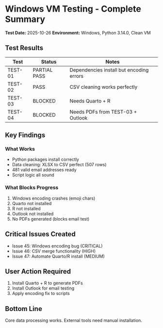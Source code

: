 # Windows VM Testing - Complete Summary

**Test Date:** 2025-10-26
**Environment:** Windows, Python 3.14.0, Clean VM

## Test Results

| Test | Status | Notes |
|------|--------|-------|
| TEST-01 | PARTIAL PASS | Dependencies install but encoding errors |
| TEST-02 | PASS | CSV cleaning works perfectly |
| TEST-03 | BLOCKED | Needs Quarto + R |
| TEST-04 | BLOCKED | Needs PDFs from TEST-03 + Outlook |

## Key Findings

### What Works
- Python packages install correctly
- Data cleaning: XLSX to CSV perfect (507 rows)
- 481 valid email addresses ready
- Script logic all sound

### What Blocks Progress
1. Windows encoding crashes (emoji chars)
2. Quarto not installed
3. R not installed  
4. Outlook not installed
5. No PDFs generated (blocks email test)

## Critical Issues Created
- Issue 45: Windows encoding bug (CRITICAL)
- Issue 46: CSV merge functionality (HIGH)
- Issue 47: Automate Quarto/R install (MEDIUM)

## User Action Required
1. Install Quarto + R to generate PDFs
2. Install Outlook for email testing
3. Apply encoding fix to scripts

## Bottom Line
Core data processing works. External tools need manual installation.
